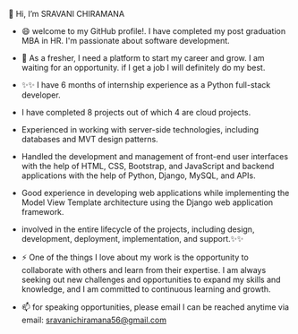 
👋 Hi, I’m SRAVANI CHIRAMANA
  
- 😄 welcome to my GitHub profile!. I have completed my post graduation MBA in HR. I'm passionate about software development.

- 🌱 As a fresher, I need a platform to start my career and grow. I am waiting for an opportunity. if I get a job I will definitely do my best.

- ✨✨ I have 6 months of internship experience as a Python full-stack developer.

- I have completed 8 projects out of which 4 are cloud projects.

- Experienced in working with server-side technologies, including databases and MVT design patterns.

- Handled the development and management of front-end user interfaces with the help of HTML, CSS, Bootstrap, and JavaScript and backend applications with the help of Python, Django, MySQL, and APIs.

- Good experience in developing web applications while implementing the Model View Template architecture using the Django web application framework.

- involved in the entire lifecycle of the projects, including design, development, deployment, implementation, and support.✨✨

- ⚡ One of the things I love about my work is the opportunity to collaborate with others and learn from their expertise. I am always seeking out new challenges and opportunities to expand my skills and
knowledge, and I am committed to continuous learning and growth.

- 📫 for speaking opportunities, please email I can be reached anytime via email: sravanichiramana56@gmail.com


